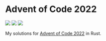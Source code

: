 # Advent of Code 2022
![](https://img.shields.io/badge/day%20📅-14-blue)
![](https://img.shields.io/badge/stars%20⭐-22-yellow)
![](https://img.shields.io/badge/days%20completed-11-red)

My solutions for [Advent of Code 2022](https://adventofcode.com/) in Rust. 
